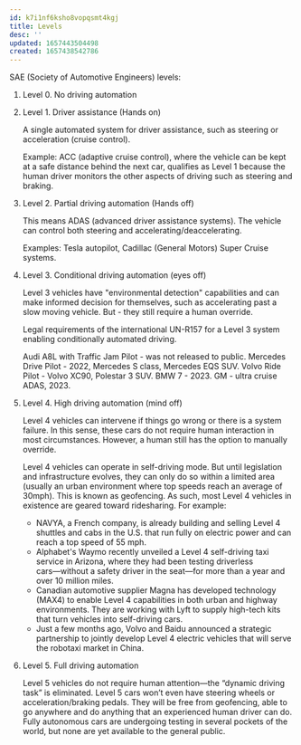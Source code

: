 ```yaml
---
id: k7i1nf6ksho8vopqsmt4kgj
title: Levels
desc: ''
updated: 1657443504498
created: 1657438542786
---
```


SAE (Society of Automotive Engineers) levels:
1. Level 0. No driving automation
2. Level 1. Driver assistance (Hands on)

    A single automated system for driver assistance, such as steering or acceleration (cruise control).
    
    Example: ACC (adaptive cruise control), where the vehicle can be kept at a safe distance behind the next car, qualifies as Level 1 because the human driver monitors the other aspects of driving such as steering and braking.

3. Level 2. Partial driving automation (Hands off)

    This means ADAS (advanced driver assistance systems). The vehicle can control both steering and accelerating/deaccelerating.

    Examples: Tesla autopilot, Cadillac (General Motors) Super Cruise systems.

4. Level 3. Conditional driving automation (eyes off)

    Level 3 vehicles have "environmental detection" capabilities and can make informed decision for themselves, such as accelerating past a slow moving vehicle. But - they still require a human override.

    Legal requirements of the international UN-R157 for a Level 3 system enabling conditionally automated driving.

    Audi A8L with Traffic Jam Pilot - was not released to public.
    Mercedes Drive Pilot - 2022, Mercedes S class, Mercedes EQS SUV.
    Volvo Ride Pilot - Volvo XC90, Polestar 3 SUV.
    BMW 7 - 2023.
    GM - ultra cruise ADAS, 2023.

5. Level 4. High driving automation (mind off)

    Level 4 vehicles can intervene if things go wrong or there is a system failure. In this sense, these cars do not require human interaction in most circumstances. However, a human still has the option to manually override.

    Level 4 vehicles can operate in self-driving mode. But until legislation and infrastructure evolves, they can only do so within a limited area (usually an urban environment where top speeds reach an average of 30mph). This is known as geofencing. As such, most Level 4 vehicles in existence are geared toward ridesharing. For example:

    - NAVYA, a French company, is already building and selling Level 4 shuttles and cabs in the U.S. that run fully on electric power and can reach a top speed of 55 mph.
    - Alphabet's Waymo recently unveiled a Level 4 self-driving taxi service in Arizona, where they had been testing driverless cars―without a safety driver in the seat―for more than a year and over 10 million miles.
    - Canadian automotive supplier Magna has developed technology (MAX4) to enable Level 4 capabilities in both urban and highway environments. They are working with Lyft to supply high-tech kits that turn vehicles into self-driving cars.
    - Just a few months ago, Volvo and Baidu announced a strategic partnership to jointly develop Level 4 electric vehicles that will serve the robotaxi market in China.

6. Level 5. Full driving automation

    Level 5 vehicles do not require human attention―the “dynamic driving task” is eliminated. Level 5 cars won’t even have steering wheels or acceleration/braking pedals. They will be free from geofencing, able to go anywhere and do anything that an experienced human driver can do. Fully autonomous cars are undergoing testing in several pockets of the world, but none are yet available to the general public. 
